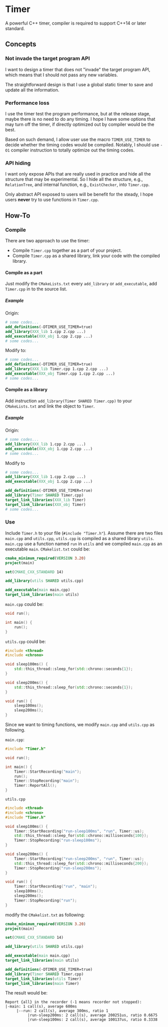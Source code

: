 # Timer
A powerful C++ timer, compiler is required to support C++14 or later standard.

## Concepts
### Not invade the target program API
I want to design a timer that does not "invade" the target program API, which means that I should not pass any new variables.

The straightforward design is that I use a global static timer to save and update all the information.
### Performance loss
I use the timer test the program performance, but at the release stage, maybe there is no need to do any timing.
I hope I have some options that may turn off the timer, if directly optimized out by compiler would be the best.

Based on such demand, I allow user use the macro `TIMER_USE_TIMER` to decide whether the timing codes would be compiled.
Notably, I should use `-O1` compiler instruction to totally optimize out the timing codes.
### API hiding
I want only expose APIs that are really used in practice and hide all the structure that may be experimental.
So I hide all the structure, e.g., `RelationTree`, and internal function, e.g., `ExistChecker`, into `Timer.cpp`.

Only abstract API exposed to users will be benefit for the steady, I hope users **never** try to use functions in `Timer.cpp`.
## How-To
### Compile
There are two approach to use the timer:
- Compile `Timer.cpp` together as a part of your project.
- Compile `Timer.cpp` as a shared library, link your code with the compiled library.
#### Compile as a part
Just modify the `CMakeLists.txt` every `add_library` or `add_executable`, add `Timer.cpp` in to the source list.
##### Example
Origin:
```cmake
# some codes...
add_definitions(-DTIMER_USE_TIMER=true)
add_library(XXX_lib 1.cpp 2.cpp ...)
add_executable(XXX_obj 1.cpp 2.cpp ...)
# some codes...
```
Modify to:
```cmake
# some codes...
add_definitions(-DTIMER_USE_TIMER=true)
add_library(XXX_lib Timer.cpp 1.cpp 2.cpp ...)
add_executable(XXX_obj Timer.cpp 1.cpp 2.cpp ...)
# some codes...
```
#### Compile as a library
Add instruction `add_library(Timer SHARED Timer.cpp)` to your `CMakeLists.txt` and link the object to `Timer`.
##### Example
Origin:
```cmake
# some codes...
add_library(XXX_lib 1.cpp 2.cpp ...)
add_executable(XXX_obj 1.cpp 2.cpp ...)
# some codes...
```
Modify to
```cmake
# some codes...
add_library(XXX_lib 1.cpp 2.cpp ...)
add_executable(XXX_obj 1.cpp 2.cpp ...)

add_definitions(-DTIMER_USE_TIMER=true)
add_library(Timer SHARED Timer.cpp)
target_link_libraries(XXX_lib Timer)
target_link_libraries(XXX_obj Timer)
# some codes...
```
### Use
Include `Timer.h` to your file (`#include "Timer.h"`).
Assume there are two files `main.cpp` and `utils.cpp`, `utils.cpp` is compiled as a shared library `utils`.
`main.cpp` use a function named `run` in `utils` and we compiled `main.cpp` as an executable `main`.
`CMakelist.txt` could be:
```cmake
cmake_minimum_required(VERSION 3.20)
project(main)

set(CMAKE_CXX_STANDARD 14)

add_library(utils SHARED utils.cpp)

add_executable(main main.cpp)
target_link_libraries(main utils)
```
`main.cpp` could be:
```c++
void run();

int main() {
    run();
}
```
`utils.cpp` could be:
```c++
#include <thread>
#include <chrono>

void sleep100ms() {
    std::this_thread::sleep_for(std::chrono::seconds{1});
}

void sleep200ms() {
    std::this_thread::sleep_for(std::chrono::seconds{1});
}

void run() {
    sleep100ms();
    sleep200ms();
}
```
Since we want to timing functions, we modify `main.cpp` and `utils.cpp` as following.

`main.cpp`:
```c++
#include "Timer.h"

void run();

int main() {
    Timer::StartRecording("main");
    run();
    Timer::StopRecording("main");
    Timer::ReportAll();
}
```
`utils.cpp`
```c++
#include <thread>
#include <chrono>
#include "Timer.h"

void sleep100ms() {
    Timer::StartRecording("run-sleep100ms", "run", Timer::us);
    std::this_thread::sleep_for(std::chrono::milliseconds{100});
    Timer::StopRecording("run-sleep100ms");
}

void sleep200ms() {
    Timer::StartRecording("run-sleep200ms", "run", Timer::us);
    std::this_thread::sleep_for(std::chrono::milliseconds{200});
    Timer::StopRecording("run-sleep200ms");
}

void run() {
    Timer::StartRecording("run", "main");
    sleep100ms();
    sleep200ms();
    Timer::StopRecording("run");
}
```
modify the `CMakelist.txt` as following:
```cmake
cmake_minimum_required(VERSION 3.20)
project(main)

set(CMAKE_CXX_STANDARD 14)

add_library(utils SHARED utils.cpp)

add_executable(main main.cpp)
target_link_libraries(main utils)

add_definitions(-DTIMER_USE_TIMER=true)
add_library(Timer SHARED Timer.cpp)
target_link_libraries(utils Timer)
target_link_libraries(main Timer)
```
The result would be:
```
Report {all} in the recorder (-1 means recorder not stopped):
|-main: 1 call(s), average 600ms
     |--run: 2 call(s), average 300ms, ratio 1
          |run-sleep200ms: 2 call(s), average 200251us, ratio 0.6675
          |run-sleep100ms: 2 call(s), average 100137us, ratio 0.3338
```